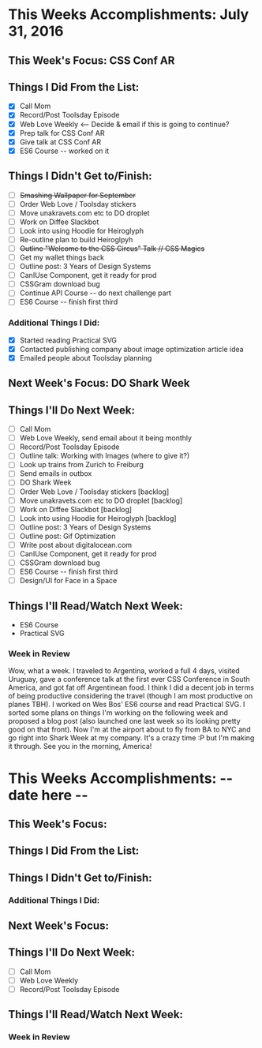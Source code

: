 # This Weeks Accomplishments: July 31, 2016

## This Week's Focus: CSS Conf AR

## Things I Did From the List:

- [x] Call Mom
- [x] Record/Post Toolsday Episode
- [x] Web Love Weekly <-- Decide & email if this is going to continue?
- [x] Prep talk for CSS Conf AR
- [x] Give talk at CSS Conf AR
- [x] ES6 Course -- worked on it

## Things I Didn't Get to/Finish:

- [ ] ~~Smashing Wallpaper for September~~
- [ ] Order Web Love / Toolsday stickers
- [ ] Move unakravets.com etc to DO droplet
- [ ] Work on Diffee Slackbot
- [ ] Look into using Hoodie for Heiroglyph
- [ ] Re-outline plan to build Heiroglpyh
- [ ] ~~Outline "Welcome to the CSS Circus" Talk // CSS Magics~~
- [ ] Get my wallet things back
- [ ] Outline post: 3 Years of Design Systems
- [ ] CanIUse Component, get it ready for prod
- [ ] CSSGram download bug
- [ ] Continue API Course -- do next challenge part
- [ ] ES6 Course -- finish first third

### Additional Things I Did:

- [x] Started reading Practical SVG
- [x] Contacted publishing company about image optimization article idea
- [x] Emailed people about Toolsday planning

## Next Week's Focus: DO Shark Week

## Things I'll Do Next Week:

- [ ] Call Mom
- [ ] Web Love Weekly, send email about it being monthly
- [ ] Record/Post Toolsday Episode
- [ ] Outline talk: Working with Images (where to give it?)
- [ ] Look up trains from Zurich to Freiburg
- [ ] Send emails in outbox
- [ ] DO Shark Week
- [ ] Order Web Love / Toolsday stickers  [backlog]
- [ ] Move unakravets.com etc to DO droplet [backlog]
- [ ] Work on Diffee Slackbot [backlog]
- [ ] Look into using Hoodie for Heiroglyph [backlog]
- [ ] Outline post: 3 Years of Design Systems
- [ ] Outline post: Gif Optimization
- [ ] Write post about digitalocean.com
- [ ] CanIUse Component, get it ready for prod
- [ ] CSSGram download bug
- [ ] ES6 Course -- finish first third
- [ ] Design/UI for Face in a Space

## Things I'll Read/Watch Next Week:

- ES6 Course
- Practical SVG

### Week in Review

Wow, what a week. I traveled to Argentina, worked a full 4 days, visited Uruguay, gave a conference talk at the first ever CSS Conference in South America, and got fat off Argentinean food. I think I did a decent job in terms of being productive considering the travel (though I am most productive on planes TBH). I worked on Wes Bos' ES6 course and read Practical SVG. I sorted some plans on things I'm working on the following week and proposed a blog post (also launched one last week so its looking pretty good on that front). Now I'm at the airport about to fly from BA to NYC and go right into Shark Week at my company. It's a crazy time :P but I'm making it through. See you in the morning, America!
# This Weeks Accomplishments: -- date here --

## This Week's Focus:

## Things I Did From the List:

## Things I Didn't Get to/Finish:

### Additional Things I Did:

## Next Week's Focus:

## Things I'll Do Next Week:

- [ ] Call Mom
- [ ] Web Love Weekly
- [ ] Record/Post Toolsday Episode

## Things I'll Read/Watch Next Week:

### Week in Review
